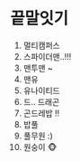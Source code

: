 # 끝말잇기
1. 멀티캠퍼스
2. 스파이더맨..!!!
3. 맨투맨 ~ 
4. 맨유
5. 유나이티드 
6. 드.. 드래곤
7. 곤드레밥 !!
8. 밥풀
9. 풀무원 :)
10. 원숭이 :monkey_face: